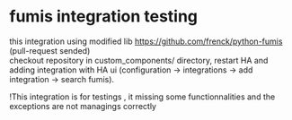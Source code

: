 # fumis integration testing  
this integration using modified lib https://github.com/frenck/python-fumis (pull-request sended)  
checkout repository in custom_components/ directory, restart HA and adding integration with HA ui (configuration -> integrations -> add integration -> search fumis).  

!This integration is for testings , it missing some functionnalities and the exceptions are not managings correctly  
